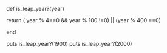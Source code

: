 def is_leap_year?(year)

return ( year % 4==0 && year % 100 !=0) || (year % 400 ==0)

end

puts is_leap_year?(1900)
puts is_leap_year?(2000)

